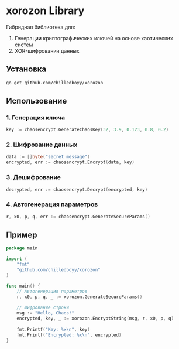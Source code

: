 # xorozon Library

Гибридная библиотека для:
1. Генерации криптографических ключей на основе хаотических систем
2. XOR-шифрования данных

## Установка
```bash
go get github.com/chilledboyy/xorozon
```

## Использование

### 1. Генерация ключа
```go
key := chaosencrypt.GenerateChaosKey(32, 3.9, 0.123, 0.8, 0.2)
```

### 2. Шифрование данных
```go
data := []byte("secret message")
encrypted, err := chaosencrypt.Encrypt(data, key)
```

### 3. Дешифрование
```go
decrypted, err := chaosencrypt.Decrypt(encrypted, key)
```

### 4. Автогенерация параметров
```go
r, x0, p, q, err := chaosencrypt.GenerateSecureParams()
```

## Пример
```go
package main

import (
	"fmt"
	"github.com/chilledboyy/xorozon"
)

func main() {
	// Автогенерация параметров
	r, x0, p, q, _ := xorozon.GenerateSecureParams()
	
	// Шифрование строки
	msg := "Hello, Chaos!"
	encrypted, key, _ := xorozon.EncryptString(msg, r, x0, p, q)
	
	fmt.Printf("Key: %x\n", key)
	fmt.Printf("Encrypted: %x\n", encrypted)
}
```
